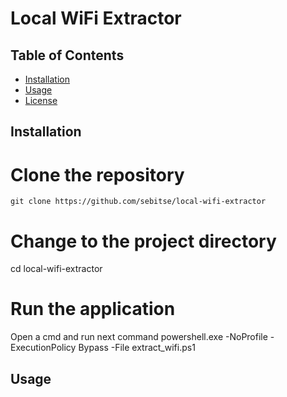 # Local WiFi Extractor

## Table of Contents

- [Installation](#installation)
- [Usage](#usage)
- [License](#license)


## Installation

# Clone the repository
```git clone https://github.com/sebitse/local-wifi-extractor```

# Change to the project directory
cd local-wifi-extractor

# Run the application
Open a cmd and run  next command
powershell.exe -NoProfile -ExecutionPolicy Bypass -File extract_wifi.ps1


## Usage
